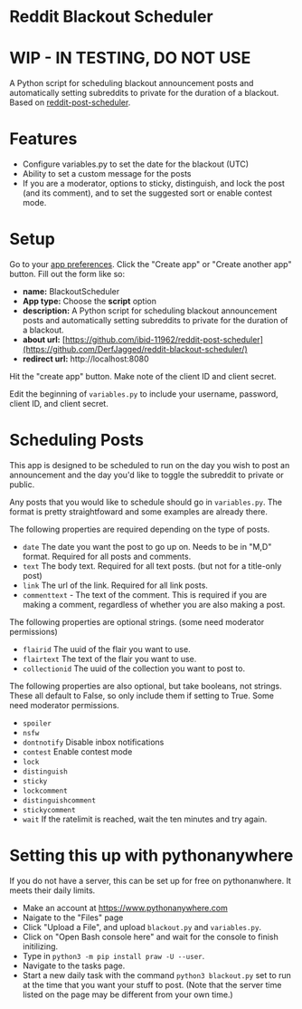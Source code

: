 # Reddit Blackout Scheduler
# WIP - IN TESTING, DO NOT USE
A Python script for scheduling blackout announcement posts and automatically setting subreddits to private for the duration of a blackout. Based on [reddit-post-scheduler](https://github.com/ibid-11962/reddit-post-scheduler).

# Features

- Configure variables.py to set the date for the blackout (UTC)
- Ability to set a custom message for the posts
- If you are a moderator, options to sticky, distinguish, and lock the post (and its comment), and to set the suggested sort or enable contest mode.

# Setup

Go to your [app preferences](https://www.reddit.com/prefs/apps). Click the "Create app" or "Create another app" button. Fill out the form like so:

- **name:** BlackoutScheduler
- **App type:** Choose the **script** option
- **description:** A Python script for scheduling blackout announcement posts and automatically setting subreddits to private for the duration of a blackout.
- **about url:** [https://github.com/ibid-11962/reddit-post-scheduler](https://github.com/DerfJagged/reddit-blackout-scheduler/)
- **redirect url:** http://localhost:8080

Hit the "create app" button. Make note of the client ID and client secret.

Edit the beginning of `variables.py` to include your username, password, client ID, and client secret.

# Scheduling Posts

This app is designed to be scheduled to run on the day you wish to post an announcement and the day you'd like to toggle the subreddit to private or public.

Any posts that you would like to schedule should go in `variables.py`. The format is pretty straightfoward and some examples are already there.

The following properties are required depending on the type of posts.

- `date` The date you want the post to go up on. Needs to be in "M,D" format. Required for all posts and comments. 
- `text` The body text. Required for all text posts. (but not for a title-only post)
- `link` The url of the link. Required for all link posts.
- `commenttext` - The text of the comment. This is required if you are making a comment, regardless of whether you are also making a post.

The following properties are optional strings. (some need moderator permissions)

- `flairid` The uuid of the flair you want to use.
- `flairtext` The text of the flair you want to use.
- `collectionid` The uuid of the collection you want to post to.

The following properties are also optional, but take booleans, not strings. These all default to False, so only include them if setting to True. Some need moderator permissions. 

- `spoiler` 
- `nsfw` 
- `dontnotify` Disable inbox notifications
- `contest` Enable contest mode
- `lock` 
- `distinguish` 
- `sticky` 
- `lockcomment` 
- `distinguishcomment` 
- `stickycomment`
- `wait` If the ratelimit is reached, wait the ten minutes and try again.

# Setting this up with pythonanywhere

If you do not have a server, this can be set up for free on pythonanwhere. It meets their daily limits. 

- Make an account at https://www.pythonanywhere.com
- Naigate to the "Files" page 
- Click "Upload a File", and upload `blackout.py` and `variables.py`.
- Click on "Open Bash console here" and wait for the console to finish initilizing.
- Type in `python3 -m pip install praw -U --user`.
- Navigate to the tasks page.
- Start a new daily task with the command `python3 blackout.py` set to run at the time that you want your stuff to post. (Note that the server time listed on the page may be different from your own time.)
